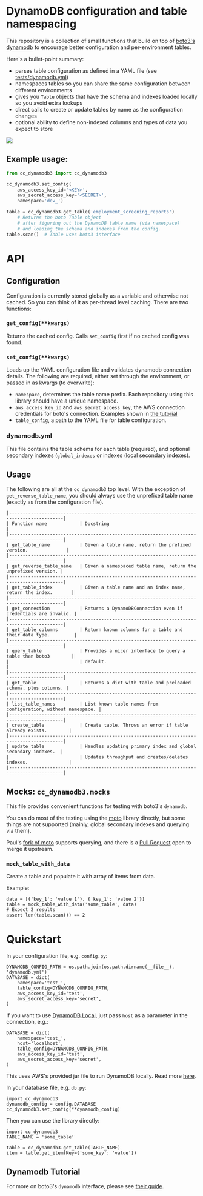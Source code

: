 # DynamoDB configuration and table namespacing

This repository is a collection of small functions that build on top of [boto3's dynamodb](https://boto3.readthedocs.org/en/latest/guide/dynamodb.html) to encourage better configuration and per-environment tables.

Here's a bullet-point summary:

* parses table configuration as defined in a YAML file (see [tests/dynamodb.yml](tests/dynamodb.yml))
* namespaces tables so you can share the same configuration between different environments
* gives you `Table` objects that have the schema and indexes loaded locally so you avoid extra lookups
* direct calls to create or update tables by name as the configuration changes
* optional ability to define non-indexed columns and types of data you expect to store

[![](https://ci.solanolabs.com/Clearcare/cc_dynamodb3/badges/branches/master?badge_token=dd4200df12c77f012ea06e70a1c0d0c667b179fe )](https://ci.solanolabs.com/Clearcare/cc_dynamodb/suites/220215)

## Example usage:

```python
from cc_dynamodb3 import cc_dynamodb3

cc_dynamodb3.set_config(
    aws_access_key_id='<KEY>',
    aws_secret_access_key='<SECRET>',
    namespace='dev_')

table = cc_dynamodb3.get_table('employment_screening_reports')
    # Returns the boto Table object
    # after figuring out the DynamoDB table name (via namespace)
    # and loading the schema and indexes from the config.
table.scan()  # Table uses boto3 interface
```

# API

## Configuration

Configuration is currently stored globally as a variable and otherwise not cached. So you can think of it as per-thread level caching. There are two functions:

### `get_config(**kwargs)`

Returns the cached config. Calls `set_config` first if no cached config was found.

### `set_config(**kwargs)`

Loads up the YAML configuration file and validates dynamodb connection details. The following are required, either set through the environment, or passed in as kwargs (to overwrite):

* `namespace`, determines the table name prefix. Each repository using this library should have a unique namespace.
* `aws_access_key_id` and `aws_secret_access_key`, the AWS connection credentials for boto's connection. Examples shown in [the tutorial](https://boto3.readthedocs.org/en/latest/guide/quickstart.html#configuration)
* `table_config`, a path to the YAML file for table configuration.

### dynamodb.yml

This file contains the table schema for each table (required), and optional secondary indexes (`global_indexes`  or indexes (local secondary indexes).

## Usage

The following are all at the `cc_dynamodb3` top level. With the exception of `get_reverse_table_name`, you should always use the unprefixed table name (exactly as from the configuration file).

    |------------------------------------------------------------------------------------------|
    | Function name            | Docstring                                                     |
    |------------------------------------------------------------------------------------------|
    | get_table_name           | Given a table name, return the prefixed version.              |
    |------------------------------------------------------------------------------------------|
    | get_reverse_table_name   | Given a namespaced table name, return the unprefixed version. |
    |------------------------------------------------------------------------------------------|
    | get_table_index          | Given a table name and an index name, return the index.       |
    |------------------------------------------------------------------------------------------|
    | get_connection           | Returns a DynamoDBConnection even if credentials are invalid. |
    |------------------------------------------------------------------------------------------|
    | get_table_columns        | Return known columns for a table and their data type.         |
    |------------------------------------------------------------------------------------------|
    | query_table              | Provides a nicer interface to query a table than boto3        |
    |                          | default.                                                      |
    |------------------------------------------------------------------------------------------|
    | get_table                | Returns a dict with table and preloaded schema, plus columns. |
    |------------------------------------------------------------------------------------------|
    | list_table_names         | List known table names from configuration, without namespace. |
    |------------------------------------------------------------------------------------------|
    | create_table             | Create table. Throws an error if table already exists.        |
    |------------------------------------------------------------------------------------------|
    | update_table             | Handles updating primary index and global secondary indexes.  |
    |                          | Updates throughput and creates/deletes indexes.               |
    |------------------------------------------------------------------------------------------|

## Mocks: `cc_dynamodb3.mocks`

This file provides convenient functions for testing with boto3's `dynamodb`.

You can do most of the testing using the [moto](https://github.com/spulec/moto) library directly, but some things are not supported (mainly, global secondary indexes and querying via them).

Paul's [fork of moto](https://github.com/pcraciunoiu/moto) supports querying, and there is a [Pull Request](https://github.com/spulec/moto/pull/486) open to merge it upstream.

### `mock_table_with_data`

Create a table and populate it with array of items from data.

Example:

    data = [{'key_1': 'value 1'}, {'key_1': 'value 2'}]
    table = mock_table_with_data('some_table', data)
    # Expect 2 results
    assert len(table.scan()) == 2

# Quickstart

In your configuration file, e.g. `config.py`:

    DYNAMODB_CONFIG_PATH = os.path.join(os.path.dirname(__file__), 'dynamodb.yml')
    DATABASE = dict(
        namespace='test_',
        table_config=DYNAMODB_CONFIG_PATH,
        aws_access_key_id='test',
        aws_secret_access_key='secret',
    )

If you want to use [DynamoDB Local](http://docs.aws.amazon.com/amazondynamodb/latest/developerguide/Tools.DynamoDBLocal.html), just pass `host` as a parameter in the connection, e.g.:

    DATABASE = dict(
        namespace='test_',
        host='localhost',
        table_config=DYNAMODB_CONFIG_PATH,
        aws_access_key_id='test',
        aws_secret_access_key='secret',
    )

This uses AWS's provided jar file to run DynamoDB locally. Read more [here](http://docs.aws.amazon.com/amazondynamodb/latest/developerguide/Tools.DynamoDBLocal.html).

In your database file, e.g. `db.py`:

    import cc_dynamodb3
    dynamodb_config = config.DATABASE
    cc_dynamodb3.set_config(**dynamodb_config)

Then you can use the library directly:

    import cc_dynamodb3
    TABLE_NAME = 'some_table'

    table = cc_dynamodb3.get_table(TABLE_NAME)
    item = table.get_item(Key={'some_key': 'value'})

## Dynamodb Tutorial

For more on boto3's `dynamodb` interface, please see [their guide](https://boto3.readthedocs.org/en/latest/guide/dynamodb.html).

